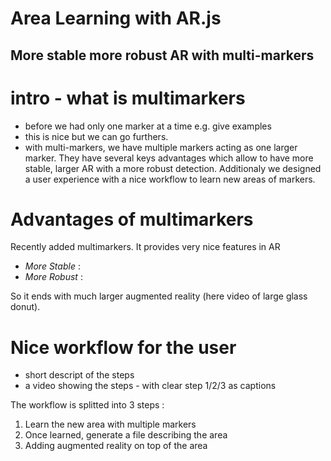 # Area Learning with AR.js
## More stable more robust AR with multi-markers 


# intro - what is multimarkers
- before we had only one marker at a time e.g. give examples
- this is nice but we can go furthers.
- with multi-markers, we have multiple markers acting as one
larger marker. They have several keys advantages which allow 
to have more stable, larger AR with a more robust detection.
Additionaly we designed a user experience with a nice workflow 
to learn new areas of markers. 

# Advantages of multimarkers
Recently added multimarkers. It provides very nice features in AR
- *More Stable* : 
- *More Robust* :

So it ends with much larger augmented reality
(here video of large glass donut).

# Nice workflow for the user
- short descript of the steps
- a video showing the steps - with clear step 1/2/3 as captions

The workflow is splitted into 3 steps :

1. Learn the new area with multiple markers
2. Once learned, generate a file describing the area
3. Adding augmented reality on top of the area
